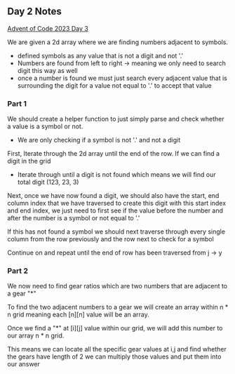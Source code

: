 ## Day 2 Notes

[Advent of Code 2023 Day 3](https://adventofcode.com/2023/day/3)

We are given a 2d array where we are finding numbers adjacent to symbols.
- defined symbols as any value that is not a digit and not '.'
- Numbers are found from left to right -> meaning we only need to search digit this way as well
- once a number is found we must just search every adjacent value that is surrounding the digit for a value not equal to '.' to accept that value

### Part 1
We should create a helper function to just simply parse and check whether a value is a symbol or not.
- We are only checking if a symbol is not '.' and not a digit

First, Iterate through the 2d array until the end of the row. If we can find a digit in the grid
- Iterate through until a digit is not found which means we will find our total digit (123, 23, 3)

Next, once we have now found a digit, we should also have the start, end column index that we have traversed to create this digit with this start index and end index, we just need to first see if the value before the number and after the number is a symbol or not equal to '.'

If this has not found a symbol we should next traverse through every single column from the row previously and the row next to check for a symbol

Continue on and repeat until the end of row has been traversed from j -> y

### Part 2

We now need to find gear ratios which are two numbers that are adjacent to a gear "*"

To find the two adjacent numbers to a gear we will create an array within n * n grid meaning each [n][n] value will be an array.

Once we find a "*" at [i][j] value within our grid, we will add this number to our array n * n grid. 

This means we can locate all the specific gear values at i,j and find whether the gears have length of 2 we can multiply those values and put them into our answer